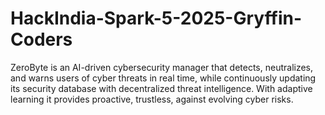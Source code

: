 # HackIndia-Spark-5-2025-Gryffin-Coders
ZeroByte is an AI-driven cybersecurity manager that detects, neutralizes, and warns users of cyber threats in real time, while continuously updating its security database with decentralized threat intelligence. With adaptive learning it provides proactive, trustless,  against evolving cyber risks.
